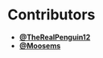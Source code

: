 # Contributors

- [__@TheRealPenguin12__](https://github.com/TheRealPenguin12)
- [__@Moosems__](https://github.com/Moosems)